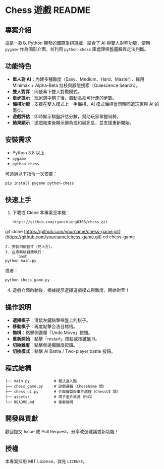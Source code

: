# Chess 遊戲 README

## 專案介紹

這是一款以 Python 開發的國際象棋遊戲，結合了 AI 與雙人對弈功能，使用 `pygame` 作為圖形介面，並利用 `python-chess` 庫處理棋盤邏輯與走法判斷。

## 功能特色

* **單人對 AI**：內建多種難度（Easy、Medium、Hard、Master），採用 Minimax + Alpha-Beta 剪枝與靜態搜索（Quiescence Search）。
* **雙人對弈**：同螢幕下雙人對戰模式。
* **走步提示**：玩家選中棋子後，自動高亮可行走的步數。
* **悔棋功能**：支援在雙人模式上一手悔棋，AI 模式悔棋會同時回退玩家與 AI 的兩步。
* **遊戲評估**：即時顯示棋盤評估分數，幫助玩家掌握局勢。
* **結果顯示**：遊戲結束後顯示勝負或和局訊息，並支援重新開始。

## 安裝需求

* Python 3.8 以上
* `pygame`
* `python-chess`

可透過以下指令一次安裝：

```bash
pip install pygame python-chess
```

## 快速上手

1. 下載或 Clone 本專案至本機：

   ```bash
   https://github.com/ryanchiang0306/chess.git
   ```

git clone [https://github.com/yourname/chess-game.git](https://github.com/yourname/chess-game.git)
cd chess-game

````
2. 安裝相依套件（見上方）。
3. 在專案根目錄執行：
   ```bash
python main.py
````

或者：

```bash
python chess_game.py
```

4. 遊戲介面啟動後，根據提示選擇遊戲模式與難度，開始對弈！

## 操作說明

* **選擇棋子**：滑鼠左鍵點擊棋盤上的棋子。
* **移動棋子**：再度點擊合法目標格。
* **悔棋**：點擊側邊欄「Undo Move」按鈕。
* **重新開始**：點擊「restart」按鈕或按鍵盤 R。
* **切換難度**：點擊側邊欄難度按鈕。
* **切換模式**：點擊 AI Battle / Two-player battle 按鈕。

## 程式結構

```
├── main.py           # 程式進入點
├── chess_game.py     # 遊戲邏輯（ChessGame 類）
├── chess_ui.py       # 介面繪製與事件處理（ChessUI 類）
├── assets/           # 棋子圖片資源（PNG）
└── README.md         # 專案說明
```

## 開發與貢獻

歡迎提交 Issue 或 Pull Request，分享改進建議或新功能！

## 授權

本專案採用 MIT License，詳見 `LICENSE`。
